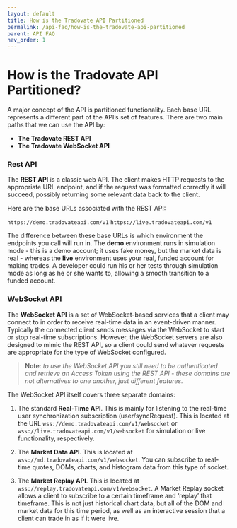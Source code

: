 ```yaml
---
layout: default
title: How is the Tradovate API Partitioned
permalink: /api-faq/how-is-the-tradovate-api-partitioned
parent: API FAQ
nav_order: 1
---
```


# How is the Tradovate API Partitioned?

A major concept of the API is partitioned functionality. Each base URL represents a different part of the API’s set of features. There are two main paths that we can use the API by:

* **The Tradovate REST API**
* **The Tradovate WebSocket API**

### Rest API
The **REST API** is a classic web API. The client makes HTTP requests to the appropriate URL endpoint, and if the request was formatted correctly it will succeed, possibly returning some relevant data back to the client. 

Here are the base URLs associated with the REST API:

`https://demo.tradovateapi.com/v1`
`https://live.tradovateapi.com/v1`

The difference between these base URLs is which environment the endpoints you call will run in. The **demo** environment runs in simulation mode - this is a demo account; it uses fake money, but the market data is real - whereas the **live** environment uses your real, funded account for making trades. A developer could run his or her tests through simulation mode as long as he or she wants to, allowing a smooth transition to a funded account.

### WebSocket API
The **WebSocket API** is a set of WebSocket-based services that a client may connect to in order to receive real-time data in an event-driven manner. Typically the connected client sends messages via the WebSocket to start or stop real-time subscriptions. However, the WebSocket servers are also designed to mimic the REST API, so a client could send whatever requests are appropriate for the type of WebSocket configured. 

>**Note**: *to use the WebSocket API you still need to be authenticated and retrieve an Access Token using the REST API - these domains are not alternatives to one another, just different features.*

The WebSocket API itself covers three separate domains:

1. The standard **Real-Time API**. This is mainly for listening to the real-time user synchronization subscription (user/syncRequest). This is located at the URL `wss://demo.tradovateapi.com/v1/websocket` or `wss://live.tradovateapi.com/v1/websocket` for simulation or live functionality, respectively.

2. The **Market Data API**. This is located at `wss://md.tradovateapi.com/v1/websocket`. You can subscribe to real-time quotes, DOMs, charts, and histogram data from this type of socket.

3. The **Market Replay API**. This is located at `wss://replay.tradovateapi.com/v1/websocket`. A Market Replay socket allows a client to subscribe to a certain timeframe and ‘replay’ that timeframe. This is not just historical chart data, but all of the DOM and market data for this time period, as well as an interactive session that a client can trade in as if it were live.